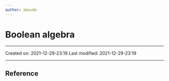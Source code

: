 ```yaml
---
author: aboude
---
```

# Boolean algebra
___

Created on: 2021-12-29-23:19
Last modified: 2021-12-29-23:19

___

## Reference